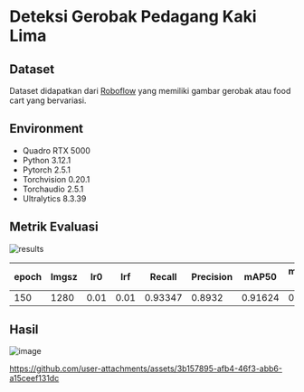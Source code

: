 # Deteksi Gerobak Pedagang Kaki Lima
## Dataset
Dataset didapatkan dari [Roboflow](https://universe.roboflow.com/barry-aprtz/foodcart-dnty6) yang memiliki gambar gerobak atau food cart yang bervariasi.

## Environment
- Quadro RTX 5000
- Python 3.12.1
- Pytorch 2.5.1
- Torchvision 0.20.1
- Torchaudio 2.5.1
- Ultralytics 8.3.39

## Metrik Evaluasi
![results](https://github.com/user-attachments/assets/18e945e4-eb5d-4332-88e6-10b7ceb072e5)

| epoch  | Imgsz | lr0  | lrf | Recall  | Precision | mAP50  | mAP50-95 |
| ------------- | ------------- | ------------- | ------------- | ------------- | ------------- | ------------- | ------------- |
| 150  | 1280  | 0.01  | 0.01 | 0.93347  | 0.8932  | 0.91624  | 0.60068  |

## Hasil
![image](https://github.com/user-attachments/assets/61c00312-5f34-40d8-83f6-51544ed585a6)

https://github.com/user-attachments/assets/3b157895-afb4-46f3-abb6-a15ceef131dc




